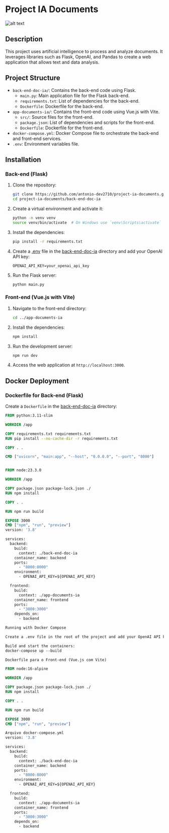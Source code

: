 # Project IA Documents
![alt text](<iaDocuments‐ Feito com o Clipchamp.gif>)
## Description
This project uses artificial intelligence to process and analyze documents. It leverages libraries such as Flask, OpenAI, and Pandas to create a web application that allows text and data analysis.

## Project Structure
- `back-end-doc-ia/`: Contains the back-end code using Flask.
  - `main.py`: Main application file for the Flask back-end.
  - `requirements.txt`: List of dependencies for the back-end.
  - `Dockerfile`: Dockerfile for the back-end.
- `app-documents-ia/`: Contains the front-end code using Vue.js with Vite.
  - `src/`: Source files for the front-end.
  - `package.json`: List of dependencies and scripts for the front-end.
  - `Dockerfile`: Dockerfile for the front-end.
- `docker-compose.yml`: Docker Compose file to orchestrate the back-end and front-end services.
- `.env`: Environment variables file.

## Installation

### Back-end (Flask)

1. Clone the repository:
    ```bash
    git clone https://github.com/antonio-dev2710/project-ia-documents.git
    cd project-ia-documents/back-end-doc-ia
    ```

2. Create a virtual environment and activate it:
    ```bash
    python -m venv venv
    source venv/bin/activate  # On Windows use `venv\Scripts\activate`
    ```

3. Install the dependencies:
    ```bash
    pip install -r requirements.txt
    ```

4. Create a [.env](http://_vscodecontentref_/0) file in the [back-end-doc-ia](http://_vscodecontentref_/1) directory and add your OpenAI API key:
    ```env
    OPENAI_API_KEY=your_openai_api_key
    ```

5. Run the Flask server:
    ```bash
    python main.py
    ```

### Front-end (Vue.js with Vite)

1. Navigate to the front-end directory:
    ```bash
    cd ../app-documents-ia
    ```

2. Install the dependencies:
    ```bash
    npm install
    ```

3. Run the development server:
    ```bash
    npm run dev
    ```

4. Access the web application at `http://localhost:3000`.

## Docker Deployment

### Dockerfile for Back-end (Flask)

Create a `Dockerfile` in the [back-end-doc-ia](http://_vscodecontentref_/2) directory:

```Dockerfile
FROM python:3.11-slim

WORKDIR /app

COPY requirements.txt requirements.txt
RUN pip install --no-cache-dir -r requirements.txt

COPY . .

CMD ["uvicorn", "main:app", "--host", "0.0.0.0", "--port", "8000"]


FROM node:23.3.0

WORKDIR /app

COPY package.json package-lock.json ./
RUN npm install

COPY . .

RUN npm run build

EXPOSE 3000
CMD ["npm", "run", "preview"]
version: '3.8'

services:
  backend:
    build:
      context: ./back-end-doc-ia
    container_name: backend
    ports:
      - "8000:8000"
    environment:
      - OPENAI_API_KEY=${OPENAI_API_KEY}

  frontend:
    build:
      context: ./app-documents-ia
    container_name: frontend
    ports:
      - "3000:3000"
    depends_on:
      - backend

Running with Docker Compose

Create a .env file in the root of the project and add your OpenAI API key: <vscode_annotation details='xxxxxxxxxxxxxxxxxxxxxx'> </vscode_annotation> ```env OPENAI_API_KEY=your_openai_api_key

Build and start the containers:
docker-compose up --build

Dockerfile para o Front-end (Vue.js com Vite)

FROM node:16-alpine

WORKDIR /app

COPY package.json package-lock.json ./
RUN npm install

COPY . .

RUN npm run build

EXPOSE 3000
CMD ["npm", "run", "preview"]

Arquivo docker-compose.yml
version: '3.8'

services:
  backend:
    build:
      context: ./back-end-doc-ia
    container_name: backend
    ports:
      - "8000:8000"
    environment:
      - OPENAI_API_KEY=${OPENAI_API_KEY}

  frontend:
    build:
      context: ./app-documents-ia
    container_name: frontend
    ports:
      - "3000:3000"
    depends_on:
      - backend